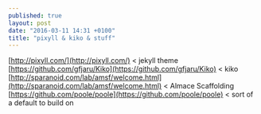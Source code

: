 ```yaml
---
published: true
layout: post
date: "2016-03-11 14:31 +0100"
title: "pixyll & kiko & stuff"
---
```




[http://pixyll.com/](http://pixyll.com/) < jekyll theme  
[https://github.com/gfjaru/Kiko](https://github.com/gfjaru/Kiko) < kiko  
[http://sparanoid.com/lab/amsf/welcome.html](http://sparanoid.com/lab/amsf/welcome.html) < Almace Scaffolding  
[https://github.com/poole/poole](https://github.com/poole/poole) < sort of a default to build on
